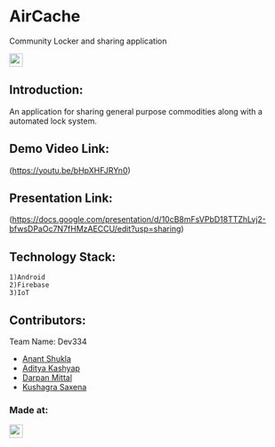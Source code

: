 # AirCache
Community Locker and sharing application

<a href="https://hack36.com"> <img src="https://cutt.ly/BuiltAtHack36" height=24px> </a>

## Introduction:
   An application for sharing general purpose commodities along with a automated lock system.
   
## Demo Video Link:
   (https://youtu.be/bHpXHFJRYn0)
   
   
## Presentation Link:
   (https://docs.google.com/presentation/d/10cB8mFsVPbD18TTZhLvj2-bfwsDPaOc7N7fHMzAECCU/edit?usp=sharing)

## Technology Stack:
    1)Android
    2)Firebase
    3)IoT
    
## Contributors:
    
Team Name: Dev334
* [Anant Shukla](https://github.com/iamanantshukla)
* [Aditya Kashyap](https://github.com/Aditya99k)
* [Darpan Mittal](https://github.com/darpan1107)
* [Kushagra Saxena](https://github.com/dovahkiin21)

### Made at:
<a href="https://hack36.com"> <img src="https://cutt.ly/BuiltAtHack36" height=24px> </a>
   
